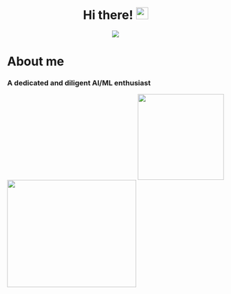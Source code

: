 <h1 align="center"> Hi there! <img src="https://media.giphy.com/media/hvRJCLFzcasrR4ia7z/giphy.gif" width="28"></h1>
<p align="center">
  <a href="https://github.com/DenverCoder1/readme-typing-svg"><img src="https://readme-typing-svg.herokuapp.com?font=Square+Peg&size=40&duration=3500&color=9EF733&center=true&multiline=true&width=500&height=120&lines=I'm+Anas+-+aka+Mr00Magician.;Appreciate+you+visiting+my+profile!;+"></a>
</p>

# About me
### A dedicated and diligent AI/ML enthusiast
<p>
  <img src="https://user-images.githubusercontent.com/92143521/166063280-cf94e1f0-b8f4-4698-a1d5-04b5c71c28ba.gif"
       height="200"
       align="right">
</p>

<p>
  <img src="https://github-readme-stats.vercel.app/api?username=Mr00Magician&show_icons=true&hide_border=true"
       height="250"
       width="300"
       align="left">
</p>


